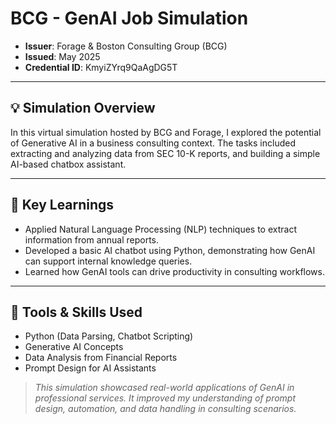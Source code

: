 # BCG - GenAI Job Simulation

- **Issuer**: Forage & Boston Consulting Group (BCG)
- **Issued**: May 2025
- **Credential ID**: KmyiZYrq9QaAgDG5T

---

## 💡 Simulation Overview

In this virtual simulation hosted by BCG and Forage, I explored the potential of Generative AI in a business consulting context. The tasks included extracting and analyzing data from SEC 10-K reports, and building a simple AI-based chatbox assistant.

---

## 🧠 Key Learnings

- Applied Natural Language Processing (NLP) techniques to extract information from annual reports.
- Developed a basic AI chatbot using Python, demonstrating how GenAI can support internal knowledge queries.
- Learned how GenAI tools can drive productivity in consulting workflows.

---

## 🔧 Tools & Skills Used

- Python (Data Parsing, Chatbot Scripting)
- Generative AI Concepts
- Data Analysis from Financial Reports
- Prompt Design for AI Assistants

> *This simulation showcased real-world applications of GenAI in professional services. It improved my understanding of prompt design, automation, and data handling in consulting scenarios.*

